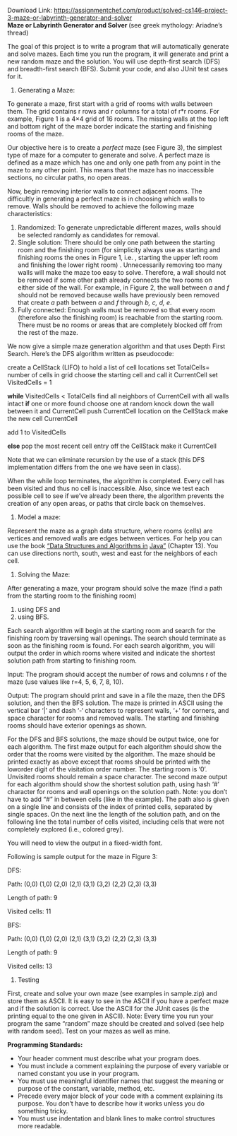 Download Link: https://assignmentchef.com/product/solved-cs146-project-3-maze-or-labyrinth-generator-and-solver
<br>
<strong>Maze or Labyrinth Generator and Solver  </strong>(see greek mythology: Ariadne’s thread)

The goal of this project is to write a program that will automatically generate and solve mazes. Each time you run the program, it will generate and print a new random maze and the solution. You will use depth-first search (DFS) and breadth-first search (BFS). Submit your code, and also JUnit test cases for it.

<ol>

 <li>Generating a Maze:</li>

</ol>

To generate a maze, first start with a grid of rooms with walls between them. The grid contains r rows and r columns for a total of r*r rooms. For example, Figure 1 is a 4×4 grid of 16 rooms. The missing walls at the top left and bottom right of the maze border indicate the starting and finishing rooms of the maze.




Our objective here is to create a <em>perfect</em> maze (see Figure 3), the simplest type of maze for a computer to generate and solve. A perfect maze is defined as a maze which has one and only one path from any point in the maze to any other point. This means that the maze has no inaccessible sections, no circular paths, no open areas.

Now, begin removing interior walls to connect adjacent rooms. The difficultly in generating a perfect maze is in choosing which walls to remove. Walls should be removed to achieve the following maze characteristics:

<ol>

 <li>Randomized: To generate unpredictable different mazes, walls should be selected randomly as candidates for removal.</li>

 <li>Single solution: There should be only one path between the starting room and the finishing room (for simplicity always use as starting and finishing rooms the ones in Figure 1, i.e. , starting the upper left room and finishing the lower right room) . Unnecessarily removing too many walls will make the maze too easy to solve. Therefore, a wall should not be removed if some other path already connects the two rooms on either side of the wall. For example, in Figure 2, the wall between <em>a</em> and <em>f</em> should not be removed because walls have previously been removed that create <em>a</em> path between <em>a</em> and <em>f</em> through <em>b, c, d, e</em>.</li>

 <li>Fully connected: Enough walls must be removed so that every room (therefore also the finishing room) is reachable from the starting room. There must be no rooms or areas that are completely blocked off from the rest of the maze.</li>

</ol>

We now give a simple maze generation algorithm and that uses Depth First Search. Here’s the DFS algorithm written as pseudocode:

create a CellStack (LIFO) to hold a list of cell locations set TotalCells= number of cells in grid choose the starting cell and call it CurrentCell set VisitedCells = 1




<strong>while</strong> VisitedCells &lt; TotalCells find all neighbors of CurrentCell with all walls intact <strong>if</strong> one or more found choose one at random knock down the wall between it and CurrentCell push CurrentCell location on the CellStack make the new cell CurrentCell

add 1 to VisitedCells

<strong>else </strong>pop the most recent cell entry off the CellStack make it CurrentCell




Note that we can eliminate recursion by the use of a stack (this DFS implementation differs from the one we have seen in class).

When the while loop terminates, the algorithm is completed. Every cell has been visited and thus no cell is inaccessible. Also, since we test each possible cell to see if we’ve already been there, the algorithm prevents the creation of any open areas, or paths that circle back on themselves.




<ol>

 <li>Model a maze:</li>

</ol>

Represent the maze as a graph data structure, where rooms (cells) are vertices and removed walls are edges between vertices. For help you can use the book <u>“Data Structures and Algorithms in</u> <u>Java”</u> (Chapter 13). You can use directions north, south, west and east for the neighbors of each cell.

<ol>

 <li>Solving the Maze:</li>

</ol>

After generating a maze, your program should solve the maze (find a path from the starting room to the finishing room)

<ol>

 <li>using DFS and</li>

 <li>using BFS.</li>

</ol>

Each search algorithm will begin at the starting room and search for the finishing room by traversing wall openings. The search should terminate as soon as the finishing room is found. For each search algorithm, you will output the order in which rooms where visited and indicate the shortest solution path from starting to finishing room.

Input:  The program should accept the number of rows and columns r of the maze (use values like r=4, 5, 6, 7, 8, 10).

Output: The program should print and save in a file the maze, then the DFS solution, and then the BFS solution. The maze is printed in ASCII using the vertical bar ‘|’ and dash ‘-‘ characters to represent walls, ‘+’ for corners, and space character for rooms and removed walls. The starting and finishing rooms should have exterior openings as shown.




For the DFS and BFS solutions, the maze should be output twice, one for each algorithm. The first maze output for each algorithm should show the order that the rooms were visited by the algorithm. The maze should be printed exactly as above except that rooms should be printed with the loworder digit of the visitation order number. The starting room is ‘0’. Unvisited rooms should remain a space character. The second maze output for each algorithm should show the shortest solution path, using hash ‘#’ character for rooms and wall openings on the solution path. Note: you don’t have to add “#” in between cells (like in the example). The path also is given on a single line and consists of the index of printed cells, separated by single spaces. On the next line the length of the solution path, and on the following line the total number of cells visited, including cells that were not completely explored (i.e., colored grey).

You will need to view the output in a fixed-width font.

Following is sample output for the maze in Figure 3:




DFS:







Path: (0,0) (1,0) (2,0) (2,1) (3,1) (3,2) (2,2) (2,3) (3,3)

Length of path: 9

Visited cells: 11




BFS:




Path: (0,0) (1,0) (2,0) (2,1) (3,1) (3,2) (2,2) (2,3) (3,3)

Length of path: 9

Visited cells: 13




<ol>

 <li>Testing</li>

</ol>

First, create and solve your own maze (see examples in sample.zip) and store them as ASCII. It is easy to see in the ASCII if you have a perfect maze and if the solution is correct. Use the ASCII for the JUnit cases (is the printing equal to the one given in ASCII).  Note: Every time you run your program the same “random” maze should be created and solved (see help with random seed). Test on your mazes as well as mine.

<strong>Programming Standards:  </strong>

<ul>

 <li>Your header comment must describe what your program does.</li>

 <li>You must include a comment explaining the purpose of every variable or named constant you use in your program.</li>

 <li>You must use meaningful identifier names that suggest the meaning or purpose of the constant, variable, method, etc.</li>

 <li>Precede every major block of your code with a comment explaining its purpose. You don’t have to describe how it works unless you do something tricky.</li>

 <li>You must use indentation and blank lines to make control structures more readable.</li>

</ul>